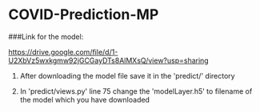 # COVID-Prediction-MP

###Link for the model:

https://drive.google.com/file/d/1-U2XbVz5wxkgmw92jGCGayDTs8AlMXsQ/view?usp=sharing

1. After downloading the model file save it in the 'predict/' directory

2. In 'predict/views.py' line 75 change the 'modelLayer.h5' to filename of the model which you have downloaded 